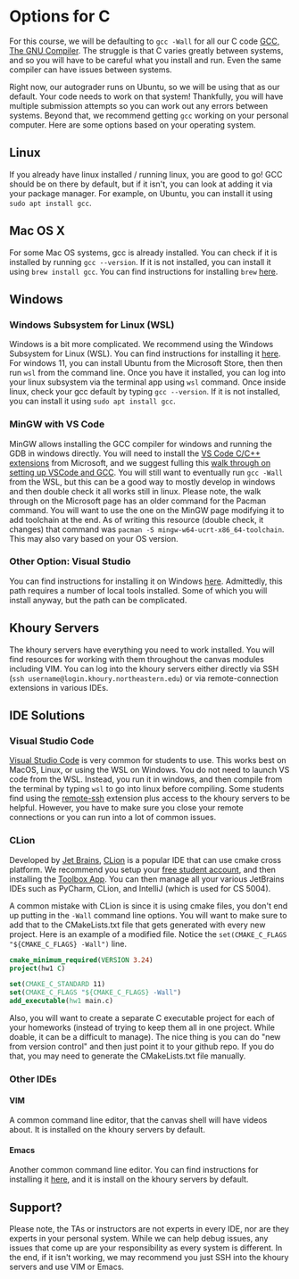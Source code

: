 # Options for C

For this course, we will be defaulting to `gcc -Wall` for all our C code [GCC, The GNU Compiler](https://gcc.gnu.org/).  The struggle is that C varies greatly between systems, and so you will have to be careful what you install and run. Even the same compiler can have issues between systems.

Right now, our autograder runs on Ubuntu, so we will be using that as our default.  Your code needs to work on that system! Thankfully, you will have multiple submission attempts so you can work out any errors between systems. Beyond that, we recommend getting `gcc` working on your personal computer. Here are some options based on your operating system.


## Linux

If you already have linux installed / running linux, you are good to go! GCC should be on there by default, but if it isn't, you can look at adding it via your package manager.  For example, on Ubuntu, you can install it using `sudo apt install gcc`. 


## Mac OS X
For some Mac OS systems, gcc is already installed.  You can check if it is installed by running `gcc --version`.  If it is not installed, you can install it using `brew install gcc`.  You can find instructions for installing `brew` [here](https://brew.sh/).

## Windows

### Windows Subsystem for Linux (WSL)
Windows is a bit more complicated. We recommend using the Windows Subsystem for Linux (WSL).  You can find instructions for installing it [here](https://learn.microsoft.com/en-us/windows/wsl/install). For windows 11, you can install Ubuntu from the Microsoft Store, then then run `wsl` from the command line.  Once you have it installed, you can log into your linux subsystem via the terminal app using `wsl` command. Once inside linux, check your gcc default by typing `gcc --version`.  If it is not installed, you can install it using `sudo apt install gcc`.

### MinGW with VS Code
MinGW allows installing the GCC compiler for windows and running the GDB in windows directly.  You will need to install the [VS Code C/C++ extensions](https://marketplace.visualstudio.com/items?itemName=ms-vscode.cpptools) from Microsoft, and we suggest fulling this [walk through on setting up VSCode and GCC](https://code.visualstudio.com/docs/cpp/config-mingw). You will still want to
eventually run `gcc -Wall` from the WSL, but this can be a good way to mostly develop in windows and then double check it all works still in linux. Please note, the walk through on the Microsoft page has an older command for the Pacman command. You will want to use the one on the MinGW page modifying it to add toolchain at the end. As of writing this resource (double check, it changes) that command was `pacman -S mingw-w64-ucrt-x86_64-toolchain`. This may also vary based on your OS version.


### Other Option: Visual Studio
You can find instructions for installing it on Windows [here](https://clang.llvm.org/get_started.html).  Admittedly, this path requires a number of local tools installed. Some of which you will install anyway, but the path can be complicated. 


## Khoury Servers
The khoury servers have everything you need to work installed. You will find resources for working with them throughout the canvas modules including VIM. You can log into the khoury servers either directly via SSH (`ssh username@login.khoury.northeastern.edu`) or via remote-connection extensions in various IDEs.   



## IDE Solutions

### Visual Studio Code
[Visual Studio Code](https://code.visualstudio.com/) is very common for students to use. This works best on MacOS, Linux, or using the WSL on Windows. You do not need to launch VS code from the WSL. Instead, you run it in windows, and then compile from the terminal by typing `wsl` to go into linux before compiling. Some students find using the [remote-ssh](https://marketplace.visualstudio.com/items?itemName=ms-vscode-remote.remote-ssh) extension plus access to the khoury servers to be helpful. However, you have to make sure you close your remote connections or you can run into a lot of common issues.

### CLion
Developed by [Jet Brains](https://www.jetbrains.com/), [CLion](https://www.jetbrains.com/clion/) is a popular IDE that can use cmake cross platform.  We recommend you setup your [free student account](https://www.jetbrains.com/community/education/#students/), and then installing the [Toolbox App](https://www.jetbrains.com/toolbox-app/). You can then manage all your various JetBrains IDEs such as PyCharm, CLion, and IntelliJ (which is used for CS 5004). 

A common mistake with CLion is since it is using cmake files, you don't end up putting in the `-Wall` command line options. You will want to make sure to add that to the CMakeLists.txt file that gets generated with every new project. Here is an example of a modified file. Notice the `set(CMAKE_C_FLAGS "${CMAKE_C_FLAGS} -Wall")` line. 

```cmake
cmake_minimum_required(VERSION 3.24)
project(hw1 C)

set(CMAKE_C_STANDARD 11)
set(CMAKE_C_FLAGS "${CMAKE_C_FLAGS} -Wall")
add_executable(hw1 main.c)
```

Also, you will want to create a separate C executable project for each of your homeworks (instead of trying to keep them all in one project. While doable, it can be a difficult to manage). The nice thing is you can do "new from version control" and then just point it to your github repo. If you do that, you may need to generate the CMakeLists.txt file manually.

### Other IDEs

#### VIM 
A common command line editor, that the canvas shell will have videos about. It is installed on the khoury servers by default.

#### Emacs
Another common command line editor. You can find instructions for installing it [here](https://www.gnu.org/software/emacs/), and it is install on the khoury servers by default. 


## Support?
Please note, the TAs or instructors are not experts in every IDE, nor are they experts in your personal system. While we can help debug issues, any issues that come up are your responsibility as every system is different. In the end, if it isn't working, we may recommend you just SSH into the khoury servers and use VIM or Emacs. 